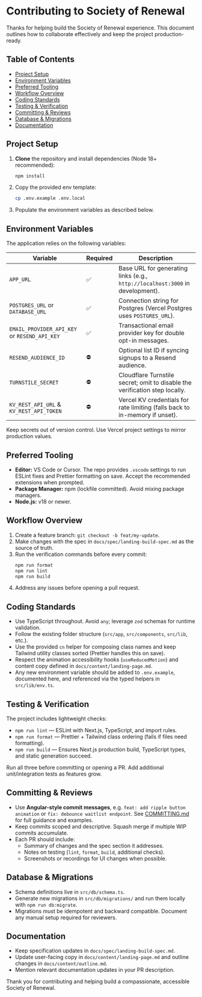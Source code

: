 # Contributing to Society of Renewal

Thanks for helping build the Society of Renewal experience. This document outlines how to collaborate effectively and keep the project production-ready.

## Table of Contents

- [Project Setup](#project-setup)
- [Environment Variables](#environment-variables)
- [Preferred Tooling](#preferred-tooling)
- [Workflow Overview](#workflow-overview)
- [Coding Standards](#coding-standards)
- [Testing & Verification](#testing--verification)
- [Committing & Reviews](#committing--reviews)
- [Database & Migrations](#database--migrations)
- [Documentation](#documentation)

## Project Setup

1. **Clone** the repository and install dependencies (Node 18+ recommended):
   ```bash
   npm install
   ```
2. Copy the provided env template:
   ```bash
   cp .env.example .env.local
   ```
3. Populate the environment variables as described below.

## Environment Variables

The application relies on the following variables:

| Variable                                     | Required | Description                                                                   |
| -------------------------------------------- | -------- | ----------------------------------------------------------------------------- |
| `APP_URL`                                    | ✅       | Base URL for generating links (e.g., `http://localhost:3000` in development). |
| `POSTGRES_URL` or `DATABASE_URL`             | ✅       | Connection string for Postgres (Vercel Postgres uses `POSTGRES_URL`).         |
| `EMAIL_PROVIDER_API_KEY` or `RESEND_API_KEY` | ✅       | Transactional email provider key for double opt-in messages.                  |
| `RESEND_AUDIENCE_ID`                         | ⛔️      | Optional list ID if syncing signups to a Resend audience.                     |
| `TURNSTILE_SECRET`                           | ⛔️      | Cloudflare Turnstile secret; omit to disable the verification step locally.   |
| `KV_REST_API_URL` & `KV_REST_API_TOKEN`      | ⛔️      | Vercel KV credentials for rate limiting (falls back to in-memory if unset).   |

Keep secrets out of version control. Use Vercel project settings to mirror production values.

## Preferred Tooling

- **Editor:** VS Code or Cursor. The repo provides `.vscode` settings to run ESLint fixes and Prettier formatting on save. Accept the recommended extensions when prompted.
- **Package Manager:** npm (lockfile committed). Avoid mixing package managers.
- **Node.js:** v18 or newer.

## Workflow Overview

1. Create a feature branch: `git checkout -b feat/my-update`.
2. Make changes with the spec in `docs/spec/landing-build-spec.md` as the source of truth.
3. Run the verification commands before every commit:
   ```bash
   npm run format
   npm run lint
   npm run build
   ```
4. Address any issues before opening a pull request.

## Coding Standards

- Use TypeScript throughout. Avoid `any`; leverage `zod` schemas for runtime validation.
- Follow the existing folder structure (`src/app`, `src/components`, `src/lib`, etc.).
- Use the provided `cn` helper for composing class names and keep Tailwind utility classes sorted (Prettier handles this on save).
- Respect the animation accessibility hooks (`useReducedMotion`) and content copy defined in `docs/content/landing-page.md`.
- Any new environment variable should be added to `.env.example`, documented here, and referenced via the typed helpers in `src/lib/env.ts`.

## Testing & Verification

The project includes lightweight checks:

- `npm run lint` — ESLint with Next.js, TypeScript, and import rules.
- `npm run format` — Prettier + Tailwind class ordering (fails if files need formatting).
- `npm run build` — Ensures Next.js production build, TypeScript types, and static generation succeed.

Run all three before committing or opening a PR. Add additional unit/integration tests as features grow.

## Committing & Reviews

- Use **Angular-style commit messages**, e.g. `feat: add ripple button animation` or `fix: debounce waitlist endpoint`. See [COMMITTING.md](../COMMITTING.md) for full guidance and examples.
- Keep commits scoped and descriptive. Squash merge if multiple WIP commits accumulate.
- Each PR should include:
  - Summary of changes and the spec section it addresses.
  - Notes on testing (`lint`, `format`, `build`, additional checks).
  - Screenshots or recordings for UI changes when possible.

## Database & Migrations

- Schema definitions live in `src/db/schema.ts`.
- Generate new migrations in `src/db/migrations/` and run them locally with `npm run db:migrate`.
- Migrations must be idempotent and backward compatible. Document any manual setup required for reviewers.

## Documentation

- Keep specification updates in `docs/spec/landing-build-spec.md`.
- Update user-facing copy in `docs/content/landing-page.md` and outline changes in `docs/content/outline.md`.
- Mention relevant documentation updates in your PR description.

Thank you for contributing and helping build a compassionate, accessible Society of Renewal.
